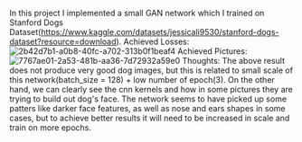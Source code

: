 In this project I implemented a small GAN network which I trained on Stanford Dogs Dataset(https://www.kaggle.com/datasets/jessicali9530/stanford-dogs-dataset?resource=download).
Achieved Losses:
![2b42d7b1-a0b8-40fc-a702-313b0f1beaf4](https://github.com/user-attachments/assets/352ac401-6aa2-4739-bba1-4d82bc3c7735)
Achieved Pictures:
![7767ae01-2a53-481b-aa36-7d72932a59e0](https://github.com/user-attachments/assets/ccd8c8a1-c2a7-4adf-9185-767c5f899303)
Thoughts:
The above result does not produce very good dog images, but this is related to small scale of this network(batch_size = 128) + low number of epoch(3). On the other hand, we can clearly see the cnn kernels and how in some pictures they are trying to build out dog's face.
The network seems to have picked up some patters like darker face features, as well as nose and ears shapes in some cases, but to achieve better results it will need to be increased in scale and train on more epochs.
